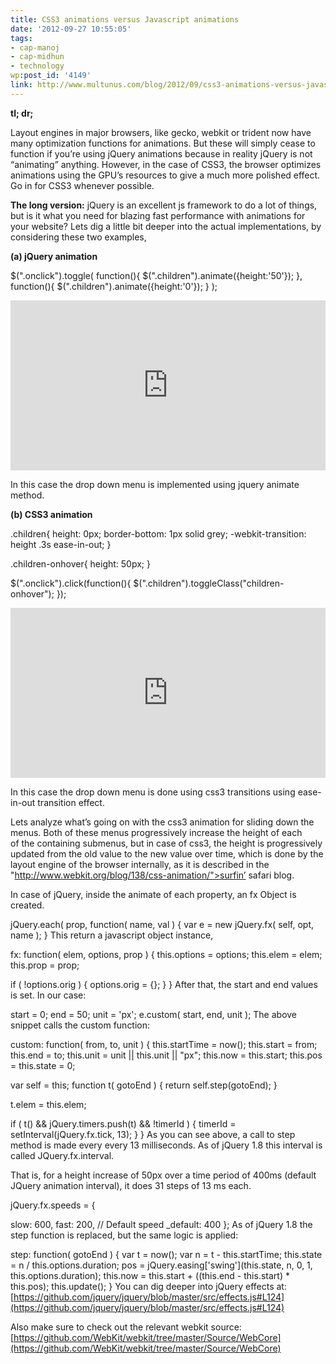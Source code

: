 ```yaml
---
title: CSS3 animations versus Javascript animations
date: '2012-09-27 10:55:05'
tags:
- cap-manoj
- cap-midhun
- technology
wp:post_id: '4149'
link: http://www.multunus.com/blog/2012/09/css3-animations-versus-javascript-animations/
---
```


**tl; dr;**


Layout engines in major browsers, like gecko, webkit or trident now have many optimization functions for animations. But these will simply cease to function if you’re using jQuery animations because in reality jQuery is not “animating” anything. However, in the case of CSS3, the browser optimizes animations using the GPU’s resources to give a much more polished effect. Go in for CSS3 whenever possible.


**The long version:** jQuery is an excellent js framework to do a lot of things, but is it what you need for blazing fast performance with animations for your website? Lets dig a little bit deeper into the actual implementations, by considering these two examples,


**(a) jQuery animation**


$(".onclick").toggle(
      function(){
$(".children").animate({height:'50'});
      },
      function(){
$(".children").animate({height:'0'});
      }
  );

<iframe style="width: 100%; height: 272px;" src="http://jsfiddle.net/midhun_k/aq9gq/embedded/" height="240" width="320" frameborder="0"></iframe>

In this case the drop down menu is implemented using jquery animate method.


**(b) CSS3 animation**


.children{
   height: 0px;
   border-bottom: 1px solid grey;
   -webkit-transition: height .3s ease-in-out;
}

.children-onhover{
   height: 50px;
}

$(".onclick").click(function(){
    $(".children").toggleClass("children-onhover");
});

<iframe style="width: 100%; height: 272px;" src="http://jsfiddle.net/midhun_k/kANVs/embedded/" height="240" width="320" frameborder="0"></iframe>

In this case the drop down menu is done using css3 transitions using ease-in-out transition effect.

Lets analyze what’s going on with the css3 animation for sliding down the menus. Both of these menus progressively increase the height of each of the containing submenus, but in case of css3, the height is progressively updated from the old value to the new value over time, which is done by the layout engine of the browser internally, as it is described in the "http://www.webkit.org/blog/138/css-animation/">surfin’ safari blog.

In case of jQuery, inside the animate of each property, an fx Object is created.

jQuery.each( prop, function( name, val ) {
  var e = new jQuery.fx( self, opt, name );
}
This return a javascript object instance,

fx: function( elem, options, prop ) {
  this.options = options;
  this.elem = elem;
  this.prop = prop;

  if ( !options.orig ) {
      options.orig = {};
  }
}
After that, the start and end values is set. In our case:

start = 0;
   end = 50;
   unit = 'px';
   e.custom( start, end, unit );
The above snippet calls the custom function:

custom: function( from, to, unit ) {
  this.startTime = now();
  this.start = from;
  this.end = to;
  this.unit = unit || this.unit || "px";
  this.now = this.start;
  this.pos = this.state = 0;

  var self = this;
  function t( gotoEnd ) {
      return self.step(gotoEnd);
  }

  t.elem = this.elem;

  if ( t() && jQuery.timers.push(t) && !timerId ) {
      timerId = setInterval(jQuery.fx.tick, 13);
  }
}
As you can see above, a call to step method is made every every 13 milliseconds. As of jQuery 1.8 this interval is called JQuery.fx.interval.

That is, for a height increase of 50px over a time period of 400ms (default JQuery animation interval), it does 31 steps of 13 ms each.

jQuery.fx.speeds = {

slow: 600,
    fast: 200,
    // Default speed
    _default: 400 
};
As of jQuery 1.8 the step function is replaced, but the same logic is applied:

step: function( gotoEnd ) {
  var t = now();
  var n = t - this.startTime;
  this.state = n / this.options.duration;
  pos = jQuery.easing['swing'](this.state, n, 0, 1, this.options.duration);
  this.now = this.start + ((this.end - this.start) *  this.pos);
  this.update();
}
You can dig deeper into jQuery effects at:
[https://github.com/jquery/jquery/blob/master/src/effects.js#L124](https://github.com/jquery/jquery/blob/master/src/effects.js#L124)

Also make sure to check out the relevant webkit source: 
[https://github.com/WebKit/webkit/tree/master/Source/WebCore](https://github.com/WebKit/webkit/tree/master/Source/WebCore)

